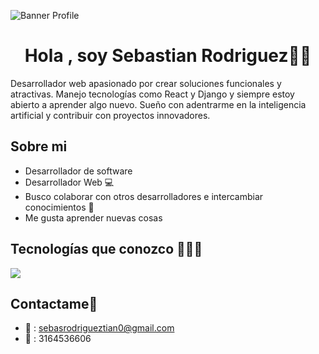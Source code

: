 ![Banner Profile](https://github.com/user-attachments/assets/4f322de8-730d-4ef3-9a20-94bcf30d938a)
<h1 align="center">Hola , soy Sebastian Rodriguez👋🏻 </h1> 

Desarrollador web apasionado por crear soluciones funcionales y atractivas. Manejo tecnologías como React y Django y siempre estoy abierto a aprender algo nuevo. Sueño con adentrarme en la inteligencia artificial y contribuir con proyectos innovadores.

## Sobre mi
- Desarrollador de software
- Desarrollador Web 💻
- Busco colaborar con otros desarrolladores e intercambiar conocimientos 👥
- Me gusta aprender nuevas cosas

## Tecnologías que conozco 👨🏻‍💻
<p>
  <a href="https://skillicons.dev">
    <img src="https://skillicons.dev/icons?i=html,css,js,ts,astro,react,vite,tailwind,figma,vscode,py,django,mysql,postgres,postman,git,github,gitlab" />
  </a>
</p>

## Contactame🤝
 - 📧 : sebasrodrigueztian0@gmail.com
 - 📱 : 3164536606
